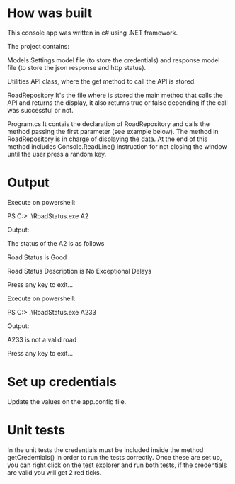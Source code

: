 # How was built
This console app was written in c# using .NET framework.

The project contains:

Models
Settings model file (to store the credentials) and response model file (to store the json response and http status).

Utilities
API class, where the get method to call the API is stored.

RoadRepository
It's the file where is stored the main method that calls the API and returns the display, it also returns true or false depending if the call was successful or not.

Program.cs
It contais the declaration of RoadRepository and calls the method passing the first parameter (see example below). The method in RoadRepository is in charge of displaying the data. At the end of this method includes Console.ReadLine() instruction for not closing the window until the user press a random key.


# Output

Execute on powershell:

PS C:\> .\RoadStatus.exe A2

Output:

The status of the A2 is as follows

Road Status is Good

Road Status Description is No Exceptional Delays

Press any key to exit...


Execute on powershell:

PS C:\> .\RoadStatus.exe A233

Output:

A233 is not a valid road

Press any key to exit...

# Set up credentials
Update the values on the app.config file.

# Unit tests
In the unit tests the credentials must be included inside the method getCredentials() in order to run the tests correctly. Once these are set up, you can right click on the test explorer and run both tests, if the credentials are valid you will get 2 red ticks.

